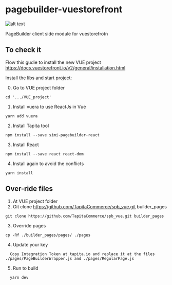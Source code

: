 # pagebuilder-vuestorefront

![alt text](https://tapita.io/wp-content/uploads/2021/05/templates.png)

PageBuilder client side module for vuestorefrotn

## To check it
 Flow this gudie to install the new VUE project https://docs.vuestorefront.io/v2/general/installation.html
 
Install the libs and start project:

0. Go to VUE project folder
```
cd '.../VUE_project'
```
1. Install vuera to use ReactJs in Vue
```
yarn add vuera
```
2. Install Tapita tool 
```
npm install --save simi-pagebuilder-react
```
3. Install React
```
npm install --save react react-dom
```
4. Install again to avoid the conflicts
```
yarn install
```

## Over-ride files

1. At VUE project folder 
2. Git clone https://github.com/TapitaCommerce/spb_vue.git builder_pages
```
git clone https://github.com/TapitaCommerce/spb_vue.git builder_pages
```
3. Override pages 
```
cp -Rf ./builder_pages/pages/ ./pages
```
4. Update your key
```
  Copy Integration Token at tapita.io and replace it at the files ./pages/PageBuilderWrapper.js and ./pages/RegularPage.js
```
5. Run to build 
```
  yarn dev
```
